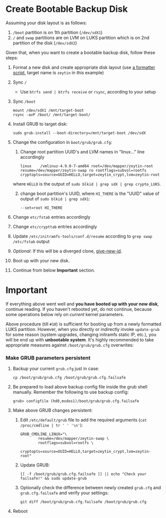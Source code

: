 # Create Bootable Backup Disk 

Assuming your disk layout is as follows: 

1. `/boot` partition is on 1th partition (`/dev/sdX1`)
2. `/` and `swap` partitions are on LVM on LUKS partition which is on 2nd partition of the disk (`/dev/sdX2`)

Given that, when you want to create a bootable backup disk, follow these steps:

1. Format a new disk and create appropriate disk layout (use [a formatter script](https://github.com/ceremcem/erik-sync/blob/a3c9af2bab28409ae4a42bcacf13dbcf699d98fc/format-new-erik.sh), target name is `zeytin` in this example)
2. Sync `/`
       
      * Use `btrfs send | btrfs receive` or `rsync`, according to your setup 
       
3. Sync `/boot`

       mount /dev/sdX1 /mnt/target-boot
       rsync -avP /boot/ /mnt/target-boot/

4. Install GRUB to target disk:

       sudo grub-install --boot-directory=/mnt/target-boot /dev/sdX    

5. Change the configuration in `boot/grub/grub.cfg`: 
    1. Change root partition UUID's and LVM names in "linux..." line accordingly

           linux	/vmlinuz-4.9.0-7-amd64 root=/dev/mapper/zeytin-root resume=/dev/mapper/zeytin-swap ro rootflags=subvol=rootfs cryptopts=source=UUID=HELLO,target=zeytin_crypt,lvm=zeytin-root 

      where `HELLO` is the output of `sudo blkid | grep sdX | grep crypto_LUKS`.
      

    2. change boot partition's UUID, where `HI_THERE` is the "UUID" value of output of `sudo blkid | grep sdX1`:

           --set=root HI_THERE

6. Change `etc/fstab` entries accordingly
7. Change `etc/crypttab` entries accordingly
8. Update `/etc/initramfs-tools/conf.d/resume` according to `grep swap /etc/fstab` output
9. *Optional*: If this will be a diverged clone, [give-new-id](https://github.com/aktos-io/dcs-tools/blob/master/give-new-id).
10. Boot up with your new disk.
11. Continue from below **Important** section.

# Important 

If everything above went well and **you have booted up with your new disk**, continue reading. If you haven't rebooted yet, do not continue, because some operations below rely on *current* kernel parameters.

Above procedure (till `#10`) is sufficient for booting up from a newly formatted LUKS partition. However, when you directly or indirectly invoke `update-grub` for some reason (system upgrades, changing initramfs static IP, etc.), you will be end up with **unbootable system**. It's highly recommended to take appropriate measures against `/boot/grub/grub.cfg` overwrites: 

### Make GRUB parameters persistent

1. Backup your current `grub.cfg` just in case:

       cp /boot/grub/grub.cfg /boot/grub/grub.cfg.failsafe
       
2. Be prepared to load above backup config file inside the grub shell manually. Remember the following to use backup config:

       grub> configfile (hd0,msdos1)/boot/grub/grub.cfg.failsafe

3. Make above GRUB changes persistent: 

    1. Edit `/etc/default/grub` file to add the required arguments (`cat /proc/cmdline | tr ' ' '\n'`): 

           GRUB_CMDLINE_LINUX="\
                   resume=/dev/mapper/zeytin-swap \
                   rootflags=subvol=rootfs \
                   cryptopts=source=UUID=HELLO,target=zeytin_crypt,lvm=zeytin-root"

    2. Update GRUB:

           [[ -f /boot/grub/grub.cfg.failsafe ]] || echo "Check your failsafe!" && sudo update-grub

    3. Optionally check the difference between newly created `grub.cfg` and `grub.cfg.failsafe` and verify your settings:

           git diff /boot/grub/grub.cfg.failsafe /boot/grub/grub.cfg

4. Reboot
